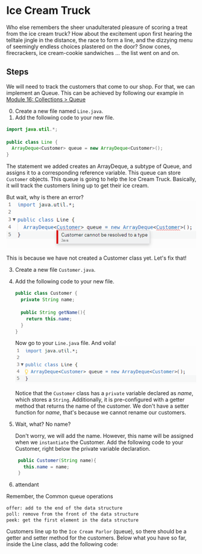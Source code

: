 # Ice Cream Truck

Who else remembers the sheer unadulterated pleasure of scoring a treat from the ice cream truck? How about the excitement upon first hearing the telltale jingle in the distance, the race to form a line, and the dizzying menu of seemingly endless choices plastered on the door? Snow cones, firecrackers, ice cream-cookie sandwiches ... the list went on and on.

## Steps
We will need to track the customers that come to our shop. For that, we can implement an Queue. This can be achieved by following our example in [Module 16: Collections > Queue](https://replit.com/@RevUp5/Queue-erickpacheco2#Main.java)


0. Create a new file named `Line.java`.
1. Add the following code to your new file.
   
  ```java
  import java.util.*;

  public class Line {
    ArrayDeque<Customer> queue = new ArrayDeque<Customer>();
  }
  ```
  
  The statement we added creates an ArrayDeque, a subtype of Queue, and assigns it to a corresponding reference variable. This queue can store `Customer` objects. This queue is going to help the Ice Cream Truck. Basically, it will track the customers lining up to get their ice cream. 

But wait, why is there an error?
![Customer cannot be resolved to type](assets/line.error.customer.png)

  This is because we have not created a Customer class yet. Let's fix that!


3. Create a new file `Customer.java`.
4. Add the following code to your new file.
   ```java
   public class Customer {
     private String name;

     public String getName(){
       return this.name;
     }
   }
   ```

   Now go to your `Line.java` file. And voila! 
   ![Error Solved](assets/line.error.customer.solved.png)

   Notice that the `Customer` class has a `private` variable declared as _name_, which stores a `String`. Additionally, it is pre-configured with a getter method that returns the name of the customer. We don't have a setter function for _name_, that's because we cannot rename our customers. 
  
6. Wait, what? No name?

   Don't worry, we will add the name. However, this name will be assigned when we `instantiate` the Customer. Add the following code to your Customer, right below the private variable declaration.

   ```java
    public Customer(String name){
      this.name = name;  
    }
   ```
   
8. attendant


  
  Remember, the Common queue operations


    offer: add to the end of the data structure
    poll: remove from the front of the data structure
    peek: get the first element in the data structure

Customers line up to the `Ice Cream Parlor` (queue), so there should be a getter and setter method for the customers. Below what you have so far, inside the Line class, add the following code:
